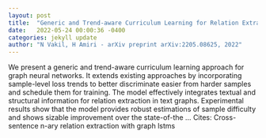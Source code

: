 ```yaml
---
layout: post
title:  "Generic and Trend-aware Curriculum Learning for Relation Extraction in Graph Neural Networks"
date:   2022-05-24 00:00:36 -0400
categories: jekyll update
author: "N Vakil, H Amiri - arXiv preprint arXiv:2205.08625, 2022"
---
```

We present a generic and trend-aware curriculum learning approach for graph neural networks. It extends existing approaches by incorporating sample-level loss trends to better discriminate easier from harder samples and schedule them for training. The model effectively integrates textual and structural information for relation extraction in text graphs. Experimental results show that the model provides robust estimations of sample difficulty and shows sizable improvement over the state-of-the … Cites: ‪Cross-sentence n-ary relation extraction with graph lstms‬